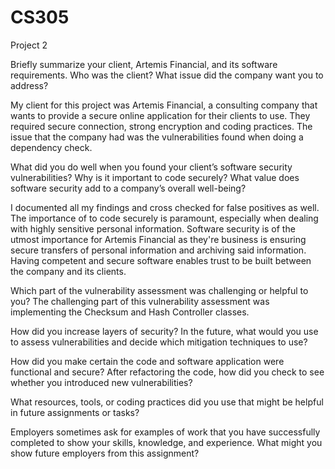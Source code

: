 # CS305
Project 2


Briefly summarize your client, Artemis Financial, and its software requirements. Who was the client? What issue did the company want you to address?

My client for this project was Artemis Financial, a consulting company that wants to provide a secure online application for their clients to use. They required secure connection, strong encryption and coding practices. The issue that the company had was the vulnerabilities found when doing a dependency check. 


What did you do well when you found your client’s software security vulnerabilities? Why is it important to code securely? What value does software security add to a company’s overall well-being?

I documented all my findings and cross checked for false positives as well. The importance of to code securely is paramount, especially when dealing with highly sensitive personal information. Software security is of the utmost importance for Artemis Financial as they're business is ensuring secure transfers of personal information and archiving said information. Having competent and secure software enables trust to be built between the company and its clients. 



Which part of the vulnerability assessment was challenging or helpful to you?
The challenging part of this vulnerability assessment was implementing the Checksum and Hash Controller classes. 




How did you increase layers of security? In the future, what would you use to assess vulnerabilities and decide which mitigation techniques to use?





How did you make certain the code and software application were functional and secure? After refactoring the code, how did you check to see whether you introduced new vulnerabilities?




What resources, tools, or coding practices did you use that might be helpful in future assignments or tasks?






Employers sometimes ask for examples of work that you have successfully completed to show your skills, knowledge, and experience. What might you show future employers from this assignment?
